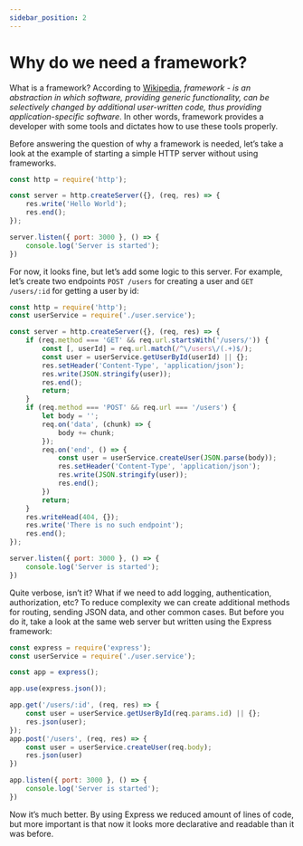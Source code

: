 ```yaml
---
sidebar_position: 2
---
```


# Why do we need a framework?

What is a framework? According to [Wikipedia](https://en.wikipedia.org/wiki/Software_framework), *framework - is an abstraction in which software, providing generic functionality, can be selectively changed by additional user-written code, thus providing application-specific software*. In other words, framework provides a developer with some tools and dictates how to use these tools properly.

Before answering the question of why a framework is needed, let’s take a look at the example of starting a simple HTTP server without using frameworks.

```js
const http = require('http');

const server = http.createServer({}, (req, res) => {
    res.write('Hello World');
    res.end();
});

server.listen({ port: 3000 }, () => {
    console.log('Server is started');
})
```

For now, it looks fine, but let’s add some logic to this server. For example, let’s create two endpoints `POST /users` for creating a user and `GET /users/:id` for getting a user by id:

```js
const http = require('http');
const userService = require('./user.service');

const server = http.createServer({}, (req, res) => {
    if (req.method === 'GET' && req.url.startsWith('/users/')) {
        const [, userId] = req.url.match(/^\/users\/(.+)$/);
        const user = userService.getUserById(userId) || {};
        res.setHeader('Content-Type', 'application/json');
        res.write(JSON.stringify(user));
        res.end();
        return;
    }
    if (req.method === 'POST' && req.url === '/users') {
        let body = '';
        req.on('data', (chunk) => {
            body += chunk;
        });
        req.on('end', () => {
            const user = userService.createUser(JSON.parse(body));
            res.setHeader('Content-Type', 'application/json');
            res.write(JSON.stringify(user));
            res.end();
        })
        return;
    }
    res.writeHead(404, {});
    res.write('There is no such endpoint');
    res.end();
});

server.listen({ port: 3000 }, () => {
    console.log('Server is started');
})
```

Quite verbose, isn’t it? What if we need to add logging, authentication, authorization, etc? To reduce complexity we can create additional methods for routing, sending JSON data, and other common cases. But before you do it, take a look at the same web server but written using the Express framework:

```js
const express = require('express');
const userService = require('./user.service');

const app = express();

app.use(express.json());

app.get('/users/:id', (req, res) => {
    const user = userService.getUserById(req.params.id) || {};
    res.json(user);
});
app.post('/users', (req, res) => {
    const user = userService.createUser(req.body);
    res.json(user)
})

app.listen({ port: 3000 }, () => {
    console.log('Server is started');
})
```

Now it’s much better. By using Express we reduced amount of lines of code, but more important is that now it looks more declarative and readable than it was before.
